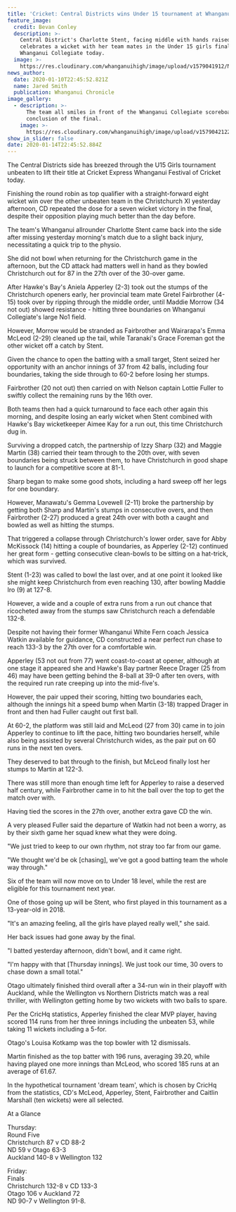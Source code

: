 ```yaml
---
title: 'Cricket: Central Districts wins Under 15 tournament at Whanganui Festival '
feature_image:
  credit: Bevan Conley
  description: >-
    Central District's Charlotte Stent, facing middle with hands raised,
    celebrates a wicket with her team mates in the Under 15 girls final at
    Whanganui Collegiate today.
  image: >-
    https://res.cloudinary.com/whanganuihigh/image/upload/v1579041912/News/Charlotte_Stent._Chron_11.1.20.jpg
news_author:
  date: 2020-01-10T22:45:52.821Z
  name: Jared Smith
  publication: Whanganui Chronicle
image_gallery:
  - description: >-
      The team all smiles in front of the Whanganui Collegiate scoreboard at the
      conclusion of the final.
    image: >-
      https://res.cloudinary.com/whanganuihigh/image/upload/v1579042122/News/Charlotte_Stent_team._Chron_11.1.20.jpg
show_in_slider: false
date: 2020-01-14T22:45:52.884Z
---
```

The Central Districts side has breezed through the U15 Girls tournament unbeaten to lift their title at Cricket Express Whanganui Festival of Cricket today.

Finishing the round robin as top qualifier with a straight-forward eight wicket win over the other unbeaten team in the Christchurch XI yesterday afternoon, CD repeated the dose for a seven wicket victory in the final, despite their opposition playing much better than the day before.

The team's Whanganui allrounder Charlotte Stent came back into the side after missing yesterday morning's match due to a slight back injury, necessitating a quick trip to the physio.

She did not bowl when returning for the Christchurch game in the afternoon, but the CD attack had matters well in hand as they bowled Christchurch out for 87 in the 27th over of the 30-over game.

After Hawke's Bay's Aniela Apperley (2-3) took out the stumps of the Christchurch openers early, her provincial team mate Gretel Fairbrother (4-15) took over by ripping through the middle order, until Maddie Morrow (34 not out) showed resistance - hitting three boundaries on Whanganui Collegiate's large No1 field.

However, Morrow would be stranded as Fairbrother and Wairarapa's Emma McLeod (2-29) cleaned up the tail, while Taranaki's Grace Foreman got the other wicket off a catch by Stent.

Given the chance to open the batting with a small target, Stent seized her opportunity with an anchor innings of 37 from 42 balls, including four boundaries, taking the side through to 60-2 before losing her stumps.

Fairbrother (20 not out) then carried on with Nelson captain Lottie Fuller to swiftly collect the remaining runs by the 16th over.

Both teams then had a quick turnaround to face each other again this morning, and despite losing an early wicket when Stent combined with Hawke's Bay wicketkeeper Aimee Kay for a run out, this time Christchurch dug in.

Surviving a dropped catch, the partnership of Izzy Sharp (32) and Maggie Martin (38) carried their team through to the 20th over, with seven boundaries being struck between them, to have Christchurch in good shape to launch for a competitive score at 81-1.

Sharp began to make some good shots, including a hard sweep off her legs for one boundary.

However, Manawatu's Gemma Lovewell (2-11) broke the partnership by getting both Sharp and Martin's stumps in consecutive overs, and then Fairbrother (2-27) produced a great 24th over with both a caught and bowled as well as hitting the stumps.

That triggered a collapse through Christchurch's lower order, save for Abby McKissock (14) hitting a couple of boundaries, as Apperley (2-12) continued her great form - getting consecutive clean-bowls to be sitting on a hat-trick, which was survived.

Stent (1-23) was called to bowl the last over, and at one point it looked like she might keep Christchurch from even reaching 130, after bowling Maddie Iro (9) at 127-8.

However, a wide and a couple of extra runs from a run out chance that ricocheted away from the stumps saw Christchurch reach a defendable 132-8.

Despite not having their former Whanganui White Fern coach Jessica Watkin available for guidance, CD constructed a near perfect run chase to reach 133-3 by the 27th over for a comfortable win.

Apperley (53 not out from 77) went coast-to-coast at opener, although at one stage it appeared she and Hawke's Bay partner Reece Drager (25 from 46) may have been getting behind the 8-ball at 39-0 after ten overs, with the required run rate creeping up into the mid-five's.

However, the pair upped their scoring, hitting two boundaries each, although the innings hit a speed bump when Martin (3-18) trapped Drager in front and then had Fuller caught out first ball.

At 60-2, the platform was still laid and McLeod (27 from 30) came in to join Apperley to continue to lift the pace, hitting two boundaries herself, while also being assisted by several Christchurch wides, as the pair put on 60 runs in the next ten overs.

They deserved to bat through to the finish, but McLeod finally lost her stumps to Martin at 122-3.

There was still more than enough time left for Apperley to raise a deserved half century, while Fairbrother came in to hit the ball over the top to get the match over with.

Having tied the scores in the 27th over, another extra gave CD the win.

A very pleased Fuller said the departure of Watkin had not been a worry, as by their sixth game her squad knew what they were doing.

"We just tried to keep to our own rhythm, not stray too far from our game.

"We thought we'd be ok [chasing], we've got a good batting team the whole way through."

Six of the team will now move on to Under 18 level, while the rest are eligible for this tournament next year.

One of those going up will be Stent, who first played in this tournament as a 13-year-old in 2018.

"It's an amazing feeling, all the girls have played really well," she said.

Her back issues had gone away by the final.

"I batted yesterday afternoon, didn't bowl, and it came right.

"I'm happy with that [Thursday innings]. We just took our time, 30 overs to chase down a small total."

Otago ultimately finished third overall after a 34-run win in their playoff with Auckland, while the Wellington vs Northern Districts match was a real thriller, with Wellington getting home by two wickets with two balls to spare.

Per the CricHq statistics, Apperley finished the clear MVP player, having scored 114 runs from her three innings including the unbeaten 53, while taking 11 wickets including a 5-for.

Otago's Louisa Kotkamp was the top bowler with 12 dismissals.

Martin finished as the top batter with 196 runs, averaging 39.20, while having played one more innings than McLeod, who scored 185 runs at an average of 61.67.

In the hypothetical tournament 'dream team', which is chosen by CricHq from the statistics, CD's McLeod, Apperley, Stent, Fairbrother and Caitlin Marshall (ten wickets) were all selected.

At a Glance

Thursday:  
Round Five  
Christchurch 87 v CD 88-2  
ND 59 v Otago 63-3  
Auckland 140-8 v Wellington 132

Friday:  
Finals  
Christchurch 132-8 v CD 133-3  
Otago 106 v Auckland 72  
ND 90-7 v Wellington 91-8.

